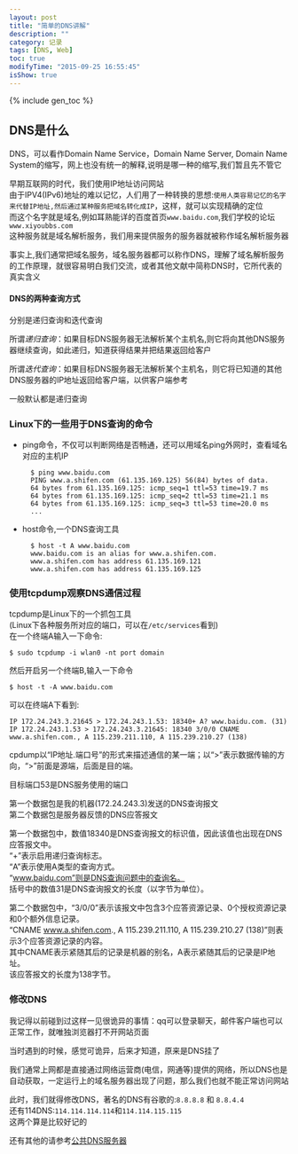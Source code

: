 ```yaml
---
layout: post
title: "简单的DNS讲解"
description: ""
category: 记录
tags: [DNS, Web]
toc: true
modifyTime: "2015-09-25 16:55:45"
isShow: true
---
```


{% include gen_toc %}

## DNS是什么 

DNS，可以看作Domain Name Service，Domain Name Server, Domain Name System的缩写，网上也没有统一的解释,说明是哪一种的缩写,我们暂且先不管它   

早期互联网的时代，我们使用IP地址访问网站  
由于IPV4(IPv6)地址的难以记忆，人们用了一种转换的思想:`使用人类容易记忆的名字来代替IP地址,然后通过某种服务把域名转化成IP`，这样，就可以实现精确的定位  
而这个名字就是域名,例如耳熟能详的百度首页`www.baidu.com`,我们学校的论坛`www.xiyoubbs.com`  
这种服务就是域名解析服务，我们用来提供服务的服务器就被称作域名解析服务器  

事实上,我们通常把域名服务，域名服务器都可以称作DNS，理解了域名解析服务的工作原理，就很容易明白我们交流，或者其他文献中简称DNS时，它所代表的真实含义  
#### DNS的两种查询方式  
分别是递归查询和迭代查询  

所谓*递归查询*：如果目标DNS服务器无法解析某个主机名,则它将向其他DNS服务器继续查询，如此递归，知道获得结果并把结果返回给客户  

所谓*迭代查询*：如果目标DNS服务器无法解析某个主机名，则它将已知道的其他DNS服务器的IP地址返回给客户端，以供客户端参考  

一般默认都是递归查询  

### Linux下的一些用于DNS查询的命令  
* ping命令，不仅可以判断网络是否畅通，还可以用域名ping外网时，查看域名对应的主机IP  

		$ ping www.baidu.com
		PING www.a.shifen.com (61.135.169.125) 56(84) bytes of data.
		64 bytes from 61.135.169.125: icmp_seq=1 ttl=53 time=19.7 ms
		64 bytes from 61.135.169.125: icmp_seq=2 ttl=53 time=21.1 ms
		64 bytes from 61.135.169.125: icmp_seq=3 ttl=53 time=20.0 ms
		...

* host命令,一个DNS查询工具  

		$ host -t A www.baidu.com  
		www.baidu.com is an alias for www.a.shifen.com.
		www.a.shifen.com has address 61.135.169.121
		www.a.shifen.com has address 61.135.169.125  

### 使用tcpdump观察DNS通信过程  
tcpdump是Linux下的一个抓包工具  
(Linux下各种服务所对应的端口，可以在`/etc/services`看到)  
在一个终端A输入一下命令:  

	$ sudo tcpdump -i wlan0 -nt port domain 

然后开启另一个终端B,输入一下命令  

	$ host -t -A www.baidu.com  

可以在终端A下看到:  

	IP 172.24.243.3.21645 > 172.24.243.1.53: 18340+ A? www.baidu.com. (31)
	IP 172.24.243.1.53 > 172.24.243.3.21645: 18340 3/0/0 CNAME www.a.shifen.com., A 115.239.211.110, A 115.239.210.27 (138)

cpdump以“IP地址.端口号”的形式来描述通信的某一端；以“>”表示数据传输的方向，“>”前面是源端，后面是目的端。  

目标端口53是DNS服务使用的端口  

第一个数据包是我的机器(172.24.243.3)发送的DNS查询报文  
第二个数据包是服务器反馈的DNS应答报文  

第一个数据包中，数值18340是DNS查询报文的标识值，因此该值也出现在DNS应答报文中。  
“+”表示启用递归查询标志。  
“A”表示使用A类型的查询方式。  
“www.baidu.com”则是DNS查询问题中的查询名。  
括号中的数值31是DNS查询报文的长度（以字节为单位）。  

第二个数据包中，“3/0/0”表示该报文中包含3个应答资源记录、0个授权资源记录和0个额外信息记录。  
“CNAME www.a.shifen.com., A 115.239.211.110, A 115.239.210.27 (138)”则表示3个应答资源记录的内容。  
其中CNAME表示紧随其后的记录是机器的别名，A表示紧随其后的记录是IP地址。  
该应答报文的长度为138字节。  

### 修改DNS  
我记得以前碰到过这样一见很诡异的事情：qq可以登录聊天，邮件客户端也可以正常工作，就唯独浏览器打不开网站页面  

当时遇到的时候，感觉可诡异，后来才知道，原来是DNS挂了  

我们通常上网都是直接通过网络运营商(电信，网通等)提供的网络，所以DNS也是自动获取，一定运行上的域名服务器出现了问题，那么我们也就不能正常访问网站  

此时，我们就得修改DNS，著名的DNS有谷歌的:`8.8.8.8` 和 `8.8.4.4`     
还有114DNS:`114.114.114.114`和`114.114.115.115`    
这两个算是比较好记的  

还有其他的请参考[公共DNS服务器](www.ip.cn/dns.html)    


